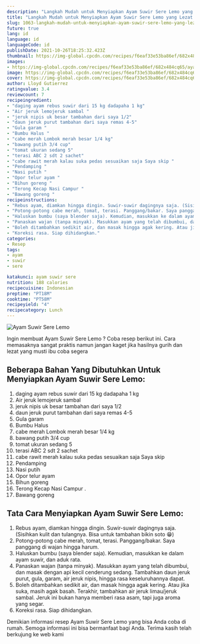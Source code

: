 ```yaml
---
description: "Langkah Mudah untuk Menyiapkan Ayam Suwir Sere Lemo yang Lezat Sekali"
title: "Langkah Mudah untuk Menyiapkan Ayam Suwir Sere Lemo yang Lezat Sekali"
slug: 1063-langkah-mudah-untuk-menyiapkan-ayam-suwir-sere-lemo-yang-lezat-sekali
future: true
lang: id
language: id
languageCode: id
publishDate: 2021-10-26T18:25:32.423Z 
thumbnail: https://img-global.cpcdn.com/recipes/f6eaf33e53ba86ef/682x484cq65/ayam-suwir-sere-lemo-foto-resep-utama.png
images:
- https://img-global.cpcdn.com/recipes/f6eaf33e53ba86ef/682x484cq65/ayam-suwir-sere-lemo-foto-resep-utama.png
image: https://img-global.cpcdn.com/recipes/f6eaf33e53ba86ef/682x484cq65/ayam-suwir-sere-lemo-foto-resep-utama.png
cover: https://img-global.cpcdn.com/recipes/f6eaf33e53ba86ef/682x484cq65/ayam-suwir-sere-lemo-foto-resep-utama.png
author: Lloyd Gutierrez
ratingvalue: 3.4
reviewcount: 7
recipeingredient:
- "daging ayam rebus suwir dari 15 kg dadapaha 1 kg"
- "Air jeruk lemojeruk sambal "
- "jeruk nipis uk besar tambahan dari saya 1/2"
- "daun jeruk purut tambahan dari saya remas 4-5"
- "Gula garam "
- "Bumbu Halus "
- "cabe merah Lombok merah besar 1/4 kg"
- "bawang putih 3/4 cup"
- "tomat ukuran sedang 5"
- "terasi ABC 2 sdt 2 sachet"
- "cabe rawit merah kalau suka pedas sesuaikan saja Saya skip "
- "Pendamping "
- "Nasi putih "
- "Opor telur ayam "
- "Bihun goreng "
- "Terong Kecap Nasi Campur "
- "Bawang goreng "
recipeinstructions:
- "Rebus ayam, diamkan hingga dingin. Suwir-suwir dagingnya saja. (Sisihkan kulit dan tulangnya. Bisa untuk tambahan bikin soto 😁)"
- "Potong-potong cabe merah, tomat, terasi. Panggang/bakar. Saya panggang di wajan hingga harum."
- "Haluskan bumbu (saya blender saja). Kemudian, masukkan ke dalam ayam suwir, dan aduk rata."
- "Panaskan wajan (tanpa minyak). Masukkan ayam yang telah dibumbui, dan masak dengan api kecil cenderung sedang. Tambahkan daun jeruk purut, gula, garam, air jeruk nipis, hingga rasa keseluruhannya dapat."
- "Boleh ditambahkan sedikit air, dan masak hingga agak kering. Atau jika suka, masih agak basah. Terakhir, tambahkan air jeruk limau/jeruk sambal. Jeruk ini bukan hanya memberi rasa asam, tapi juga aroma yang segar."
- "Koreksi rasa. Siap dihidangkan."
categories:
- Resep
tags:
- ayam
- suwir
- sere

katakunci: ayam suwir sere 
nutrition: 188 calories
recipecuisine: Indonesian
preptime: "PT18M"
cooktime: "PT58M"
recipeyield: "4"
recipecategory: Lunch
---
```



![Ayam Suwir Sere Lemo](https://img-global.cpcdn.com/recipes/f6eaf33e53ba86ef/682x484cq65/ayam-suwir-sere-lemo-foto-resep-utama.png)

Ingin membuat Ayam Suwir Sere Lemo ? Coba resep berikut ini. Cara memasaknya sangat praktis namun jangan kaget jika hasilnya gurih dan lezat yang musti ibu coba segera

<!--inarticleads1-->

## Beberapa Bahan Yang Dibutuhkan Untuk Menyiapkan Ayam Suwir Sere Lemo:

1. daging ayam rebus suwir dari 15 kg dadapaha 1 kg
1. Air jeruk lemojeruk sambal 
1. jeruk nipis uk besar tambahan dari saya 1/2
1. daun jeruk purut tambahan dari saya remas 4-5
1. Gula garam 
1. Bumbu Halus 
1. cabe merah Lombok merah besar 1/4 kg
1. bawang putih 3/4 cup
1. tomat ukuran sedang 5
1. terasi ABC 2 sdt 2 sachet
1. cabe rawit merah kalau suka pedas sesuaikan saja Saya skip 
1. Pendamping 
1. Nasi putih 
1. Opor telur ayam 
1. Bihun goreng 
1. Terong Kecap Nasi Campur   . 
1. Bawang goreng 



<!--inarticleads2-->

## Tata Cara Menyiapkan Ayam Suwir Sere Lemo:

1. Rebus ayam, diamkan hingga dingin. Suwir-suwir dagingnya saja. (Sisihkan kulit dan tulangnya. Bisa untuk tambahan bikin soto 😁)
1. Potong-potong cabe merah, tomat, terasi. Panggang/bakar. Saya panggang di wajan hingga harum.
1. Haluskan bumbu (saya blender saja). Kemudian, masukkan ke dalam ayam suwir, dan aduk rata.
1. Panaskan wajan (tanpa minyak). Masukkan ayam yang telah dibumbui, dan masak dengan api kecil cenderung sedang. Tambahkan daun jeruk purut, gula, garam, air jeruk nipis, hingga rasa keseluruhannya dapat.
1. Boleh ditambahkan sedikit air, dan masak hingga agak kering. Atau jika suka, masih agak basah. Terakhir, tambahkan air jeruk limau/jeruk sambal. Jeruk ini bukan hanya memberi rasa asam, tapi juga aroma yang segar.
1. Koreksi rasa. Siap dihidangkan.




Demikian informasi  resep Ayam Suwir Sere Lemo   yang bisa Anda coba di rumah. Semoga informasi ini bisa bermanfaat bagi Anda. Terima kasih telah berkujung ke web kami
